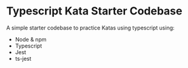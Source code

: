 # Typescript Kata Starter Codebase

A simple starter codebase to practice Katas using typescript using: 

- Node & npm
- Typescript
- Jest 
- ts-jest

